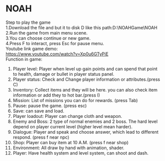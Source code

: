 # NOAH
Step to play the game\
1.Download the file and but it to disk D like this path:D:\NOAHGame\NOAH\
2.Run the game from main menu scene.\
3.You can choose continue or new game.\
4.Press F to interact, press Esc for pause menu.\
Youtube link game demo:\
https://www.youtube.com/watch?v=Xp0u6GTyPiE
\
Function in game:
1. Player level: Player when level up gain points and can spend that point to health, damage or bullet in player status panel.
2. Player status: Check and Change player information or attributes.(press C)
3. Inventory: Collect items and they will be here. you can also check item information or add they to hot bar.(press I)
4. Mission: List of missions you can do for rewards. (press Tab)
5. Pause: pause the game. (press esc)
6. Save: can save and load.
7. Player loadout: Player can change cloth and weapon.
8. Enemy and Boss: 2 type of normal enemies and 2 boss. The hard level depend on player current level (higher level mean harder).
9. Dialogue: Player and speak and choose answer, which lead to different respond. (press f near npc)
10. Shop: Player can buy item at 10 A.M. (press f near shop)
11. Environment: All draw by hand with animation, shader.
12. Player: Have health system and level system, can shoot and dash.
